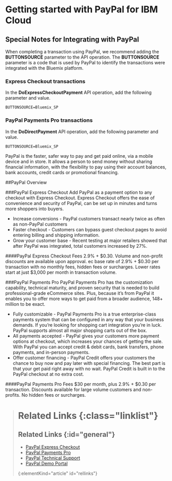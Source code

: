 # Getting started with PayPal for IBM Cloud

## Special Notes for Integrating with PayPal
When completing a transaction using PayPal, we recommend adding the **BUTTONSOURCE** parameter to the API operation.  The **BUTTONSOURCE** parameter is a code that is used by PayPal to identify the transactions were integrated with the Bluemix platform.

### Express Checkout transactions

In the **DoExpressCheckoutPayment** API operation, add the following parameter and value.

```
BUTTONSOURCE=Bluemix_SP
```

### PayPal Payments Pro transactions

In the **DoDirectPayment** API operation, add the following parameter and value.

```
BUTTONSOURCE=Bluemix_SP
```
 
PayPal is the faster, safer way to pay and get paid online, via a mobile device and in store. It allows a person to send money without sharing financial information, with the flexibility to pay using their account balances, bank accounts, credit cards or promotional financing.

##PayPal Overview

###PayPal Express Checkout
Add PayPal as a payment option to any checkout with Express Checkout. Express Checkout offers the ease of convenience and security of PayPal, can be set up in minutes and turns more shoppers into buyers. 

* Increase conversions - PayPal customers transact nearly twice as often as non-PayPal customers
* Faster checkout - Customers can bypass guest checkout pages to avoid entering billing and shipping information.
* Grow your customer base - Recent testing at major retailers showed that after PayPal was integrated, total customers increased by 27%.

####PayPal Express Checkout Fees
2.9% + $0.30. Volume and non-profit discounts are available upon approval. ec base rate of 2.9% + $0.30 per transaction with no monthly fees, hidden fees or surcharges. Lower rates start at just $3,000 per month in transaction volume. 

###PayPal Payments Pro
PayPal Payments Pro has the customization capability, technical maturity, and proven security that is needed to build professional-grade eCommerce sites. Plus, because it’s from PayPal it enables you to offer more ways to get paid from a broader audience, 148+ million to be exact. 


* Fully customizable - PayPal Payments Pro is a true enterprise-class payments system that can be configured in any way that your business demands. If you’re looking for shopping cart integration you’re in luck. PayPal supports almost all major shopping carts out of the box.
* All payments accepted - PayPal gives your customers more payment options at checkout, which increases your chances of getting the sale. With PayPal you can accept credit & debit cards, bank transfers, phone payments, and in-person payments.
* Offer customer financing - PayPal Credit offers your customers the chance to buy now and pay later with special financing. The best part is that your get paid right away with no wait. PayPal Credit is built in to the PayPal checkout at no extra cost.

####PayPal Payments Pro Fees
$30 per month, plus 2.9% + $0.30 per transaction.
Discounts available for large volume customers and non-profits. No hidden fees or surcharges. 

># Related Links {:class="linklist"}
>## Related Links {:id="general"}
>* [PayPal Express Checkout](https://www.paypal.com/webapps/mpp/express-checkout)
>* [PayPal Payments Pro](https://www.paypal.com/us/webapps/mpp/paypal-payments-pro)
>* [PayPal Technical Support](http://ppmts.custhelp.com/app/ask)
>* [PayPal Demo Portal](https://demo.paypal.com/home)
>
>{:elementKind="article" id="rellinks"}
